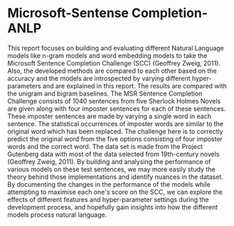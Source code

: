 # Microsoft-Sentense Completion-ANLP
This report focuses on building and evaluating different Natural Language models like n-gram models and word embedding models to take the Microsoft Sentence Completion Challenge (SCC) (Geoffrey Zweig, 2011). Also, the developed methods are compared to each other based on the accuracy and the models are introspected by varying different hyper-parameters and are explained in this report. The results are compared with the unigram and bigram baselines. The MSR Sentence Completion Challenge consists of 1040 sentences from five Sherlock Holmes Novels are given along with four imposter sentences for each of these sentences. These imposter sentences are made by varying a single word in each sentence. The statistical occurrences of imposter words are similar to the original word which has been replaced. The challenge here is to correctly predict the original word from the five options consisting of four imposter words and the correct word. The data set is made from the Project Gutenberg data with most of the data selected from 19th-century novels (Geoffrey Zweig, 2011). By building and analysing the performance of various models on these test sentences, we may more easily study the theory behind those implementations and identify nuances in the dataset. By documenting the changes in the performance of the models while attempting to maximise each one's score on the SCC, we can explore the effects of different features and hyper-parameter settings during the development process, and hopefully gain insights into how the different models process natural language.

